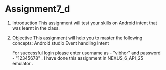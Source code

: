 # Assignment7_d

   1. Introduction
This assignment will test your skills on Android intent that was learnt in the class.
2. Objective
This assignment will help you to master the following concepts:
Android studio
Event handling
Intent
   
    
    For successful login please enter username as - "vibhor" and password - "12345678" .
    I have done this assignment in NEXUS_6_API_25 emulator .
